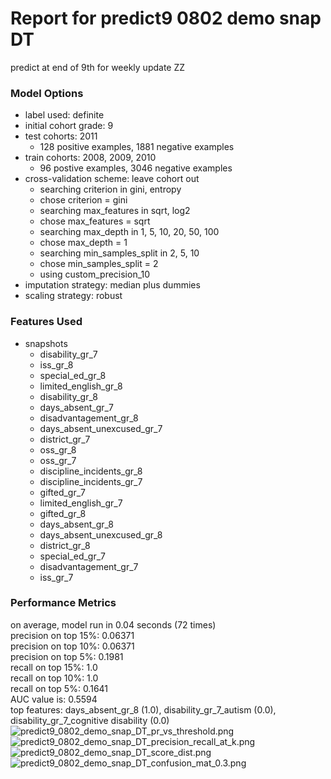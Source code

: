 # Report for predict9 0802 demo snap DT
predict at end of 9th for weekly update ZZ

### Model Options
* label used: definite
* initial cohort grade: 9
* test cohorts: 2011
	 * 128 positive examples, 1881 negative examples
* train cohorts: 2008, 2009, 2010
	 * 96 postive examples, 3046 negative examples
* cross-validation scheme: leave cohort out
	 * searching criterion in gini, entropy
	 * chose criterion = gini
	 * searching max_features in sqrt, log2
	 * chose max_features = sqrt
	 * searching max_depth in 1, 5, 10, 20, 50, 100
	 * chose max_depth = 1
	 * searching min_samples_split in 2, 5, 10
	 * chose min_samples_split = 2
	 * using custom_precision_10
* imputation strategy: median plus dummies
* scaling strategy: robust

### Features Used
* snapshots
	 * disability_gr_7
	 * iss_gr_8
	 * special_ed_gr_8
	 * limited_english_gr_8
	 * disability_gr_8
	 * days_absent_gr_7
	 * disadvantagement_gr_8
	 * days_absent_unexcused_gr_7
	 * district_gr_7
	 * oss_gr_8
	 * oss_gr_7
	 * discipline_incidents_gr_8
	 * discipline_incidents_gr_7
	 * gifted_gr_7
	 * limited_english_gr_7
	 * gifted_gr_8
	 * days_absent_gr_8
	 * days_absent_unexcused_gr_8
	 * district_gr_8
	 * special_ed_gr_7
	 * disadvantagement_gr_7
	 * iss_gr_7

### Performance Metrics
on average, model run in 0.04 seconds (72 times) <br/>precision on top 15%: 0.06371 <br/>precision on top 10%: 0.06371 <br/>precision on top 5%: 0.1981 <br/>recall on top 15%: 1.0 <br/>recall on top 10%: 1.0 <br/>recall on top 5%: 0.1641 <br/>AUC value is: 0.5594 <br/>top features: days_absent_gr_8 (1.0), disability_gr_7_autism (0.0), disability_gr_7_cognitive disability (0.0)
![predict9_0802_demo_snap_DT_pr_vs_threshold.png](figs/predict9_0802_demo_snap_DT_pr_vs_threshold.png)
![predict9_0802_demo_snap_DT_precision_recall_at_k.png](figs/predict9_0802_demo_snap_DT_precision_recall_at_k.png)
![predict9_0802_demo_snap_DT_score_dist.png](figs/predict9_0802_demo_snap_DT_score_dist.png)
![predict9_0802_demo_snap_DT_confusion_mat_0.3.png](figs/predict9_0802_demo_snap_DT_confusion_mat_0.3.png)

